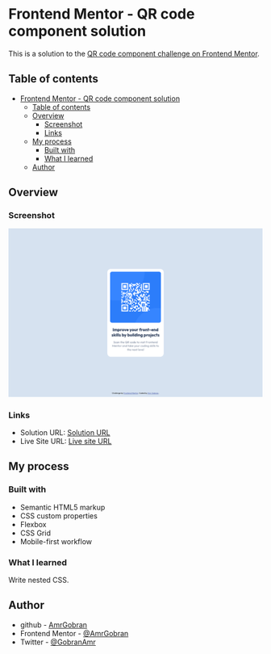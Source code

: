 # Frontend Mentor - QR code component solution

This is a solution to the [QR code component challenge on Frontend Mentor](https://www.frontendmentor.io/challenges/qr-code-component-iux_sIO_H).

## Table of contents

- [Frontend Mentor - QR code component solution](#frontend-mentor---qr-code-component-solution)
  - [Table of contents](#table-of-contents)
  - [Overview](#overview)
    - [Screenshot](#screenshot)
    - [Links](#links)
  - [My process](#my-process)
    - [Built with](#built-with)
    - [What I learned](#what-i-learned)
  - [Author](#author)

## Overview

### Screenshot

![](images/Screenshot%202024-06-26%20at%2023-37-14%20QR%20Code%20Component.png)

### Links

- Solution URL: [Solution URL]()
- Live Site URL: [Live site URL]()

## My process

### Built with

- Semantic HTML5 markup
- CSS custom properties
- Flexbox
- CSS Grid
- Mobile-first workflow

### What I learned

Write nested CSS.

## Author

- github - [AmrGobran](https://github.com/AmrGobran)
- Frontend Mentor - [@AmrGobran](https://www.frontendmentor.io/profile/AmrGobran)
- Twitter - [@GobranAmr](https://x.com/GobranAmr)
